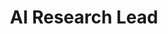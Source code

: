 ---
layout: member
name: Alice Smith
title: AI Research Lead
bio: |
    Alice Smith is a leading researcher in artificial intelligence with over 10 years of experience
    in machine learning and natural language processing. She has published numerous papers in
    top-tier conferences and journals.

image: https://placehold.co/800@3x.png
social:
  - name: twitter
    url: https://twitter.com/alicesmith
  - name: linkedin
    url: https://linkedin.com/in/alicesmith
  - name: github
    url: https://github.com/alicesmith
groups:
  - /groups/ai-research-collective
tags:
  - AI
  - Machine Learning
  - Research
  - Leadership
--- 